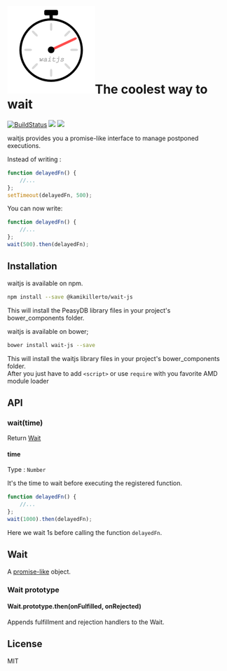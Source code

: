 # <div><img width="200px" src="waitjs.png">The coolest way to wait</div>

[![BuildStatus](https://travis-ci.org/KamiKillertO/waitjs.svg?branch=develop)](https://travis-ci.org/KamiKillertO/waitjs)
[![](https://img.shields.io/badge/license-MIT-blue.svg)](LICENSE)
[![](https://img.shields.io/badge/release-v0.1.1-blue.svg)](https://github.com/KamiKillertO/waitjs/releases/tag/v0.1.1)

waitjs provides you a promise-like interface to manage postponed executions.

Instead of writing :

```javascript
function delayedFn() {
    //...
};
setTimeout(delayedFn, 500);
```

 You can now write:

 ```javascript
 function delayedFn() {
     //...
 };
 wait(500).then(delayedFn);
 ```

## Installation

waitjs is available on npm.

```bash
npm install --save @kamikillerto/wait-js
```

This will install the PeasyDB library files in your project's bower_components folder.  

waitjs is available on bower;

```bash
bower install wait-js --save
```

This will install the waitjs library files in your project's bower_components folder.  
After you just have to add `<script>` or use `require` with you favorite AMD module loader

## API

### wait(time)

Return [Wait](Wait)

#### time

Type : ```Number```

It's the time to wait before executing the registered function.


```javascript
function delayedFn() {
    //...
};
wait(1000).then(delayedFn);
```

Here we wait 1s before calling the function ```delayedFn```.

## Wait

A [promise-like](https://developer.mozilla.org/en-US/docs/Web/JavaScript/Reference/Global_Objects/Promis) object.

### Wait prototype

<!-- #### Wait.prototype.catch(onRejected)

Appends a rejection handler callback to the Wait. -->

#### Wait.prototype.then(onFulfilled, onRejected)

Appends fulfillment and rejection handlers to the Wait.

## License

MIT
